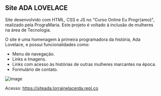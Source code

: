 ## Site ADA LOVELACE

Site desenvolvido com HTML, CSS e JS no "Curso Online Eu Progr{amo}", realizado pela PrograMaria.
Este projeto é voltado à inclusão de mulheres na área de Tecnologia.

O site é uma homenagem à primeira programadora da história, Ada Lovelace, e possui funcionalidades como:

- Menu de navegação.
- Links e Imagens.
- Links com acesso às histórias de outras mulheres marcantes na época. 
- Formulário de contato.

![image](https://github.com/Lorrainelbs/Site-ADA-LOVELACE/assets/133792885/8d35d7f1-6dc5-4f96-b447-53e60f5c9016)


Acesso: https://siteada.lorrainelacerda.repl.co
